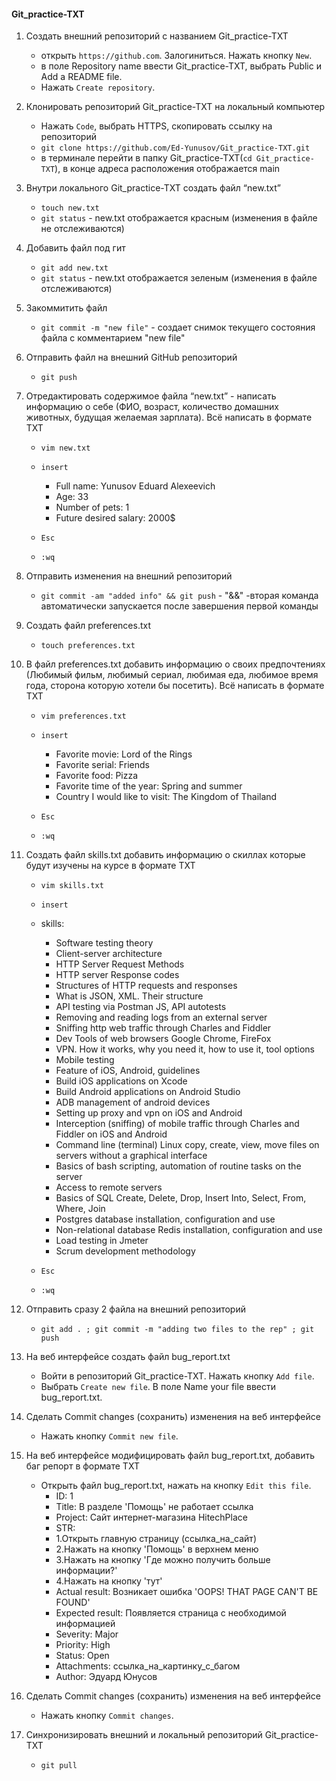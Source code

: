 #### Git_practice-TXT
1. Создать внешний репозиторий c названием Git_practice-TXT
    + открыть `https://github.com`. Залогиниться. Нажать кнопку `New`. 
    + в поле Repository name ввести Git_practice-TXT, выбрать Public и Add a README file. 
    + Нажать `Create repository`.

2. Клонировать репозиторий Git_practice-TXT на локальный компьютер
    + Нажать `Code`, выбрать HTTPS, скопировать ссылку на репозиторий 
    + `git clone https://github.com/Ed-Yunusov/Git_practice-TXT.git`
    + в терминале перейти в папку Git_practice-TXT(`cd Git_practice-TXT`), в конце адреса расположения отображается main

3. Внутри локального Git_practice-TXT создать файл “new.txt”
    + `touch new.txt`
    + `git status` - new.txt отображается красным (изменения в файле не отслеживаются)

4. Добавить файл под гит
    + `git add new.txt`
    + `git status` - new.txt отображается зеленым (изменения в файле отслеживаются)

5. Закоммитить файл
    + `git commit -m "new file"` - создает снимок текущего состояния файла с комментарием "new file"

6. Отправить файл на внешний GitHub репозиторий
    + `git push`

7. Отредактировать содержимое файла “new.txt” - написать информацию о себе (ФИО, возраст, количество домашних животных, будущая желаемая зарплата). Всё написать в формате TXT
    + `vim new.txt` 
    + `insert`
        + Full name: Yunusov Eduard Alexeevich
        + Age: 33
        + Number of pets: 1
        + Future desired salary: 2000$

    + `Esc`
    + `:wq`

8. Отправить изменения на внешний репозиторий
    + `git commit -am "added info" && git push` - "&&" -вторая команда автоматически запускается после завершения первой команды

9. Создать файл preferences.txt
    + `touch preferences.txt`

10. В файл preferences.txt добавить информацию о своих предпочтениях (Любимый фильм, любимый сериал, любимая еда, любимое время года, сторона которую хотели бы посетить). Всё написать в формате TXT
    + `vim preferences.txt` 
    + `insert`
        + Favorite movie: Lord of the Rings
        + Favorite serial: Friends
        + Favorite food: Pizza
        + Favorite time of the year: Spring and summer
        + Country I would like to visit: The Kingdom of Thailand

    + `Esc`
    + `:wq`

11. Создать файл skills.txt добавить информацию о скиллах которые будут изучены на курсе в формате TXT
    + `vim skills.txt` 
    + `insert`
    + skills:
        + Software testing theory
        + Client-server architecture
        + HTTP Server Request Methods
        + HTTP server Response codes
        + Structures of HTTP requests and responses
        + What is JSON, XML. Their structure
        + API testing via Postman JS, API autotests
        + Removing and reading logs from an external server
        + Sniffing http web traffic through Charles and Fiddler
        + Dev Tools of web browsers Google Chrome, FireFox
        + VPN. How it works, why you need it, how to use it, tool options
        + Mobile testing
        + Feature of iOS, Android, guidelines
        + Build iOS applications on Xcode
        + Build Android applications on Android Studio
        + ADB management of android devices
        + Setting up proxy and vpn on iOS and Android
        + Interception (sniffing) of mobile traffic through Charles and Fiddler on iOS and Android
        + Command line (terminal) Linux copy, create, view, move files on servers without a graphical interface
        + Basics of bash scripting, automation of routine tasks on the server
        + Access to remote servers
        + Basics of SQL Create, Delete, Drop, Insert Into, Select, From, Where, Join
        + Postgres database installation, configuration and use
        + Non-relational database Redis installation, configuration and use
        + Load testing in Jmeter
        + Scrum development methodology

    + `Esc`
    + `:wq`

12. Отправить сразу 2 файла на внешний репозиторий
    + `git add . ; git commit -m "adding two files to the rep" ; git push`

13. На веб интерфейсе создать файл bug_report.txt
    + Войти в репозиторий Git_practice-TXT. Нажать кнопку `Add file`.
    + Выбрать `Create new file`. В поле Name your file ввести bug_report.txt.

14. Сделать Commit changes (сохранить) изменения на веб интерфейсе
    + Нажать кнопку `Commit new file`.

15. На веб интерфейсе модифицировать файл bug_report.txt, добавить баг репорт в формате TXT
    + Открыть файл bug_report.txt, нажать на кнопку `Edit this file`.
    	+ ID: 1
    	+ Title: В разделе 'Помощь' не работает ссылка
    	+ Project: Сайт интернет-магазина HitechPlace
    	+ STR:
    	+ 1.Открыть главную страницу (ссылка_на_сайт)
    	+ 2.Нажать на кнопку 'Помощь' в верхнем меню
    	+ 3.Нажать на кнопку 'Где можно получить больше информации?'
    	+ 4.Нажать на кнопку 'тут'
    	+ Actual result: Возникает ошибка 'OOPS! THAT PAGE CAN'T BE FOUND'
    	+ Expected result: Появляется страница с необходимой информацией
    	+ Severity: Major
    	+ Priority: High
    	+ Status: Open
    	+ Attachments: ссылка_на_картинку_с_багом
    	+ Author: Эдуард Юнусов

16. Сделать Commit changes (сохранить) изменения на веб интерфейсе
    + Нажать кнопку `Commit changes`.

17. Синхронизировать внешний и локальный репозиторий Git_practice-TXT
    + `git pull`
